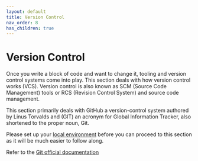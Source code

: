 ```yaml
---
layout: default
title: Version Control
nav_order: 8
has_children: true
---
```


# Version Control

Once you write a block of code and want to change it, tooling and version control systems come into play. This section deals with how version control works (VCS). Version control is also known as SCM (Source Code Management) tools or RCS (Revision Control System) and source code management.

This section primarily deals with GitHub a version-control system authored by Linus Torvalds and (GIT) an acronym for Global Information Tracker, also shortened to the proper noun, Git.

Please set up your [local environment](https://sumisastri.github.io/dev-blogs/dev-environment/) before you can proceed to this section as it will be much easier to follow along.

Refer to the [Git official documentation](https://git-scm.com/book/en/v2/Getting-Started-What-is-Git%3F)


